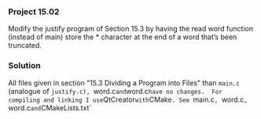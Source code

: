 ### Project 15.02
Modify the justify program of Section 15.3 by having the read word function
(instead of main) store the * character at the end of a word that’s been truncated.

### Solution
All files given in section "15.3 Dividing a Program into Files" than `main.c` (analogue of `justify.c), `word.c` and `word.c` have no changes. 
For compiling and linking I use `QtCreator` with `CMake`. See `main.c`, `word.c`, `word.c` and `CMakeLists.txt`
